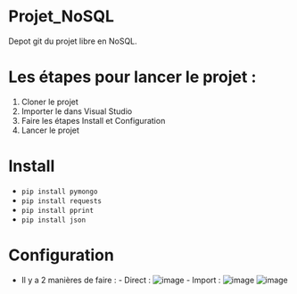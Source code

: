 # Projet_NoSQL
Depot git du projet libre en NoSQL.

# Les étapes pour lancer le projet :

1. Cloner le projet 
2. Importer le dans Visual Studio
3. Faire les étapes Install et Configuration
4. Lancer le projet

# Install 

  - ```pip install pymongo```
  - ```pip install requests```
  - ```pip install pprint```
  - ```pip install json```

# Configuration

  - Il y a 2 manières de faire : 
           - Direct : ![image](https://user-images.githubusercontent.com/56391911/148800169-19b835e2-6d51-4b61-8c29-8c7f1503af6b.png)
           - Import : ![image](https://user-images.githubusercontent.com/56391911/148800243-09b9f09d-39e8-41d5-a15f-116a85e4c545.png)
                      ![image](https://user-images.githubusercontent.com/56391911/148800542-b15c7f89-7266-46be-b4f0-d236bf353bb4.png)

